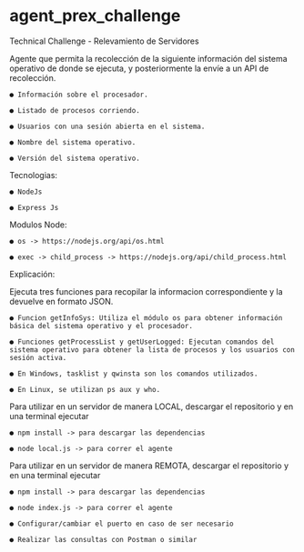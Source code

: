 # agent_prex_challenge
Technical Challenge - Relevamiento de Servidores

Agente que permita la recolección de la siguiente información del
sistema operativo de donde se ejecuta, y posteriormente la envíe a un API de recolección.

    ● Información sobre el procesador.
  
    ● Listado de procesos corriendo.
  
    ● Usuarios con una sesión abierta en el sistema.
  
    ● Nombre del sistema operativo.
  
    ● Versión del sistema operativo. 

Tecnologias: 

    ● NodeJs
  
    ● Express Js
  
Modulos Node: 

    ● os -> https://nodejs.org/api/os.html
  
    ● exec -> child_process -> https://nodejs.org/api/child_process.html
  

Explicación:

Ejecuta tres funciones para recopilar la informacion correspondiente y la devuelve en formato JSON.

    ● Funcion getInfoSys: Utiliza el módulo os para obtener información básica del sistema operativo y el procesador.

    ● Funciones getProcessList y getUserLogged: Ejecutan comandos del sistema operativo para obtener la lista de procesos y los usuarios con sesión activa.

    ● En Windows, tasklist y qwinsta son los comandos utilizados.
  
    ● En Linux, se utilizan ps aux y who.
  

Para utilizar en un servidor de manera LOCAL, descargar el repositorio y en una terminal ejecutar

    ● npm install -> para descargar las dependencias
  
    ● node local.js -> para correr el agente
  

Para utilizar en un servidor de manera REMOTA, descargar el repositorio y en una terminal ejecutar

    ● npm install -> para descargar las dependencias
  
    ● node index.js -> para correr el agente
  
    ● Configurar/cambiar el puerto en caso de ser necesario
  
    ● Realizar las consultas con Postman o similar
  
